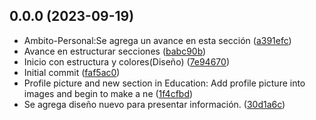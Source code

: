 ## 0.0.0 (2023-09-19)

* Ambito-Personal:Se agrega un avance en esta sección ([a391efc](https://github.com/Cristobal-Rivera-Moreno/Portafolio-Personal-Cris/commit/a391efc))
* Avance en estructurar secciones ([babc90b](https://github.com/Cristobal-Rivera-Moreno/Portafolio-Personal-Cris/commit/babc90b))
* Inicio con estructura y colores(Diseño) ([7e94670](https://github.com/Cristobal-Rivera-Moreno/Portafolio-Personal-Cris/commit/7e94670))
* Initial commit ([faf5ac0](https://github.com/Cristobal-Rivera-Moreno/Portafolio-Personal-Cris/commit/faf5ac0))
* Profile picture and new section in Education: Add profile picture into images and begin to make a ne ([1f4cfbd](https://github.com/Cristobal-Rivera-Moreno/Portafolio-Personal-Cris/commit/1f4cfbd))
* Se agrega diseño nuevo para presentar información. ([30d1a6c](https://github.com/Cristobal-Rivera-Moreno/Portafolio-Personal-Cris/commit/30d1a6c))



